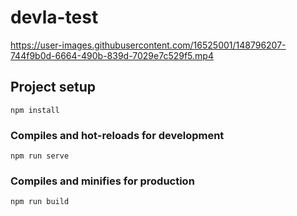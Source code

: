 # devla-test


https://user-images.githubusercontent.com/16525001/148796207-744f9b0d-6664-490b-839d-7029e7c529f5.mp4


## Project setup
```
npm install
```

### Compiles and hot-reloads for development
```
npm run serve
```

### Compiles and minifies for production
```
npm run build
```
